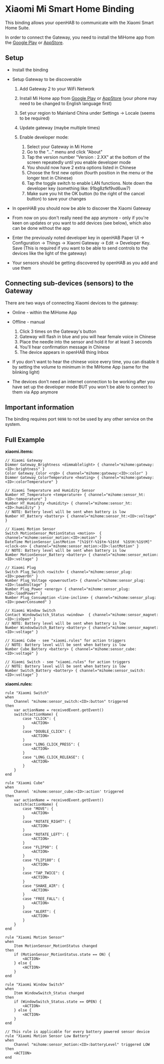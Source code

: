 # Xiaomi Mi Smart Home Binding

This binding allows your openHAB to communicate with the Xiaomi Smart Home Suite. 

In order to connect the Gateway, you need to install the MiHome app 
from the [Google Play](https://play.google.com/store/apps/details?id=com.xiaomi.smarthome) or [AppStore](https://itunes.apple.com/app/mi-home-xiaomi-for-your-smarthome/id957323480).

## Setup

* Install the binding
* Setup Gateway to be discoverable

    1. Add Gateway 2 to your WiFi Network
    1. Install Mi Home app from [Google Play](https://play.google.com/store/apps/details?id=com.xiaomi.smarthome) or [AppStore](https://itunes.apple.com/app/mi-home-xiaomi-for-your-smarthome/id957323480) (your phone may need to be changed to English language first)
    1. Set your region to Mainland China under Settings -> Locale (seems to be required)
    1. Update gateway (maybe multiple times)
    1. Enable developer mode:

        1. Select your Gateway in Mi Home
        1. Go to the "..." menu and click "About"
        1. Tap the version number "Version : 2.XX" at the bottom of the screen repeatedly until you enable developer mode
        1. You should now have 2 extra options listed in Chinese
        1. Choose the first new option (fourth position in the menu or the longer text in Chinese)
        1. Tap the toggle switch to enable LAN functions. Note down the developer key (something like: 91bg8zfkf9vd6uw7)
        1. Make sure you hit the OK button (to the right of the cancel button) to save your changes

* In openHAB you should now be able to discover the Xiaomi Gateway
* From now on you don't really need the app anymore - only if you're keen on updates or you want to add devices (see below), which also can be done without the app
* Enter the previously noted developer key in openHAB Paper UI -> Configuration -> Things -> Xiaomi Gateway -> Edit -> Developer Key. Save
    (This is required if you want to be able to send controls to the devices like the light of the gateway)
* Your sensors should be getting discovered by openHAB as you add and use them

## Connecting sub-devices (sensors) to the Gateway

There are two ways of connecting Xiaomi devices to the gateway:

* Online - within the MiHome App
* Offline - manual

    1. Click 3 times on the Gateway's button
    1. Gateway will flash in blue and you will hear female voice in Chinese
    1. Place the needle into the sensor and hold it for at least 3 seconds
    1. You'll hear confirmation message in Chinese 
    1. The device appears in openHAB thing Inbox

* If you don't want to hear the chinese voice every time, you can disable it by setting the volume to minimum in the MiHome App (same for the blinking light)
* The devices don't need an internet connection to be working after you have set up the developer mode BUT you won't be able to connect to them via App anymore

## Important information

The binding requires port `9898` to not be used by any other service on the system.

## Full Example

**xiaomi.items:**

```
// Xiaomi Gateway
Dimmer Gateway_Brightness <dimmablelight> { channel="mihome:gateway:<ID>:brightness" }
Color Gateway_Color <rgb> { channel="mihome:gateway:<ID>:color" }
Dimmer Gateway_ColorTemperature <heating> { channel="mihome:gateway:<ID>:colorTemperature" }

// Xiaomi Temperature and Humidity Sensor
Number HT_Temperature <temperature> { channel="mihome:sensor_ht:<ID>:temperature" }
Number HT_Humidity <humidity> { channel="mihome:sensor_ht:<ID>:humidity" }
// NOTE: Battery level will be sent when battery is low
Number HT_Battery <battery> { channel="mihome:sensor_ht:<ID>:voltage" }

// Xiaomi Motion Sensor
Switch MotionSensor_MotionStatus <motion>  { channel="mihome:sensor_motion:<ID>:motion" }
DateTime MotionSensor_LastMotion "[%1$tY-%1$tm-%1$td  %1$tH:%1$tM]" <clock-on> { channel="mihome:sensor_motion:<ID>:lastMotion" }
// NOTE: Battery level will be sent when battery is low
Number MotionSensor_Battery <battery> { channel="mihome:sensor_motion:<ID>:voltage" }

// Xiaomi Plug
Switch Plug_Switch <switch> { channel="mihome:sensor_plug:<ID>:powerOn" }
Number Plug_Voltage <poweroutlet> { channel="mihome:sensor_plug:<ID>:loadVoltage" }
Number Plug_Power <energy> { channel="mihome:sensor_plug:<ID>:loadPower" }
Number Plug_Consumption <line-incline> { channel="mihome:sensor_plug:<ID>:powerConsumed" }

// Xiaomi Window Switch
Contact WindowSwitch_Status <window>  { channel="mihome:sensor_magnet:<ID>:isOpen" }
// NOTE: Battery level will be sent when battery is low
Number WindowSwitch_Battery <battery> { channel="mihome:sensor_magnet:<ID>:voltage" }

// Xiaomi Cube - see "xiaomi.rules" for action triggers
// NOTE: Battery level will be sent when battery is low
Number Cube_Battery <battery> { channel="mihome:sensor_cube:<ID>:voltage" }

// Xiaomi Switch - see "xiaomi.rules" for action triggers
// NOTE: Battery level will be sent when battery is low
Number Switch_Battery <battery> { channel="mihome:sensor_switch:<ID>:voltage" }
```

**xiaomi.rules:**

```
rule "Xiaomi Switch"
when
    Channel "mihome:sensor_switch:<ID>:button" triggered
then
    var actionName = receivedEvent.getEvent()
    switch(actionName) {
        case "CLICK": {
            <ACTION>
        }
        case "DOUBLE_CLICK": {
            <ACTION>
        }
        case "LONG_CLICK_PRESS": {
            <ACTION>
        }
        case "LONG_CLICK_RELEASE": {
            <ACTION>
        }
    }
end

rule "Xiaomi Cube"
when
    Channel 'mihome:sensor_cube:<ID>:action' triggered
then
    var actionName = receivedEvent.getEvent()
    switch(actionName) {
        case "MOVE": {
            <ACTION>
        }
        case "ROTATE_RIGHT": {
            <ACTION>
        }
        case "ROTATE_LEFT": {
            <ACTION>
        }
        case "FLIP90": {
            <ACTION>
        }
        case "FLIP180": {
            <ACTION>
        }
        case "TAP_TWICE": {
            <ACTION>
        }
        case "SHAKE_AIR": {
            <ACTION>
        }
        case "FREE_FALL": {
            <ACTION>
        }
        case "ALERT": {
            <ACTION>
        }
    }
end

rule "Xiaomi Motion Sensor"
when
    Item MotionSensor_MotionStatus changed
then
    if (MotionSensor_MotionStatus.state == ON) {
        <ACTION>
    } else {
        <ACTION>
    }
end

rule "Xiaomi Window Switch"
when
    Item WindowSwitch_Status changed
then
    if (WindowSwitch_Status.state == OPEN) {
        <ACTION>
    } else {
        <ACTION>
    }
end

// This rule is applicable for every battery powered sensor device
rule "Xiaomi Motion Sensor Low Battery"
when
    Channel "mihome:sensor_motion:<ID>:batteryLevel" triggered LOW
then
    <ACTION>
end
```
